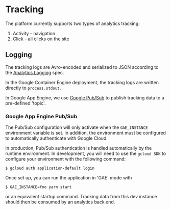 # Tracking

The platform currently supports two types of analytics tracking:

1. Activity - navigation
2. Click - all clicks on the site

## Logging

The tracking logs are Avro-encoded and serialized to JSON according to the
[Analytics
Logging](https://meetup.atlassian.net/wiki/display/MUP/Analytics+Logging) spec.

In the Google Container Engine deployment, the tracking logs are written
directly to `process.stdout`.

In Google App Engine, we use [Google
Pub/Sub](https://googlecloudplatform.github.io/google-cloud-node/#/docs/pubsub/0.9.0/pubsub/topic?method=Topic)
to publish tracking data to a pre-defined 'topic'.

### Google App Engine Pub/Sub

The Pub/Sub configuration will only activate when the `GAE_INSTANCE` environment
variable is set. In addition, the environment must be configured to
automatically authenticate with Google Cloud.

In production, Pub/Sub authentication is handled automatically by the runtime
environment. In development, you will need to use the `gcloud SDK` to configure
your environment with the following command:

```
$ gcloud auth application-default login
```

Once set up, you can run the application in 'GAE' mode with

```
$ GAE_INSTANCE=foo yarn start
```

or an equivalent startup command. Tracking data from this dev instance should
then be consumed by an analytics back end.

